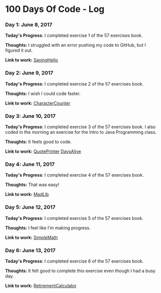 # 100 Days Of Code - Log

### Day 1: June 8, 2017 

**Today's Progress**: I completed exercise 1 of the 57 exercises book.

**Thoughts:** I struggled with an error pushing my code to GitHub, but I figured it out. 

**Link to work:** [SayingHello](https://github.com/yasrodriguez/57-exercises/blob/master/src/SayingHello/SayingHello.java)

### Day 2: June 9, 2017 

**Today's Progress**: I completed exercise 2 of the 57 exercises book.

**Thoughts:** I wish I could code faster. 

**Link to work:** [CharacterCounter](https://github.com/yasrodriguez/57-exercises/blob/master/src/CharacterCounter/CharacterCounter.java)

### Day 3: June 10, 2017 

**Today's Progress**: I completed exercise 3 of the 57 exercises book. I also coded in the morning an exercise for the Intro to Java Programming class.

**Thoughts:** It feels good to code.

**Link to work:** [QuotePrinter](https://github.com/yasrodriguez/57-exercises/blob/master/src/QuotePrinter/QuotePrinter.java)
                  [DaysAlive](https://github.com/yasrodriguez/intro-to-java-programming/blob/master/src/lesson2days/DaysAlive.java) 

### Day 4: June 11, 2017 

**Today's Progress**: I completed exercise 4 of the 57 exercises book.

**Thoughts:** That was easy!

**Link to work:** [MadLib](https://github.com/yasrodriguez/57-exercises/blob/master/src/MadLib/MadLib.java)

### Day 5: June 12, 2017 

**Today's Progress**: I completed exercise 5 of the 57 exercises book.

**Thoughts:** I feel like I'm making progress.

**Link to work:** [SimpleMath](https://github.com/yasrodriguez/57-exercises/blob/master/src/SimpleMath/SimpleMath.java)

### Day 6: June 13, 2017 

**Today's Progress**: I completed exercise 6 of the 57 exercises book.

**Thoughts:** It felt good to complete this exercise even though I had a busy day. 

**Link to work:** [RetirementCalculator](https://github.com/yasrodriguez/57-exercises/blob/master/src/RetirementCalculator/RetirementCalculator.java)
